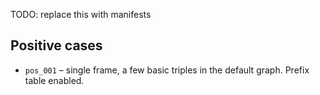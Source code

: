 TODO: replace this with manifests

## Positive cases

- `pos_001` – single frame, a few basic triples in the default graph. Prefix table enabled.
